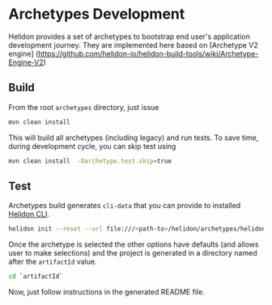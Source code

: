 # Archetypes Development

Helidon provides a set of archetypes to bootstrap end user's application development journey. They are implemented here based on 
[Archetype V2 engine] (https://github.com/helidon-io/helidon-build-tools/wiki/Archetype-Engine-V2)

## Build

From the root `archetypes` directory, just issue

```bash
mvn clean install
```

This will build all archetypes (including legacy) and run tests. To save time, during development cycle, you can skip test using

```bash
mvn clean install  -Darchetype.test.skip=true
```

## Test

Archetypes build generates `cli-data` that you can provide to installed [Helidon CLI](../README.md#helidon-cli).

```bash
helidon init --reset --url file:///<path-to>/helidon/archetypes/helidon/target/cli-data
```

Once the archetype is selected the other options have defaults (and allows user to make selections) and the project is generated in a directory named after the `artifactId` value.

```bash
cd `artifactId`
```

Now, just follow instructions in the generated README file.

[//]: # (TODO - Add description of the new archetype rules)

